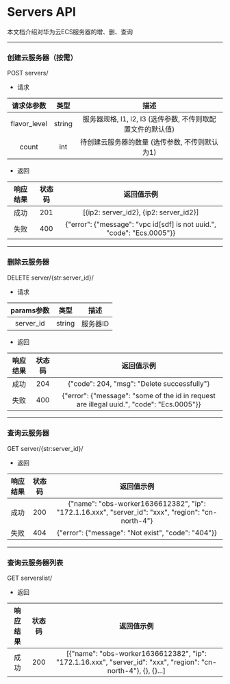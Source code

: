# Servers API
本文档介绍对华为云ECS服务器的增、删、查询

---
### 创建云服务器（按需）
 POST servers/
 
 - 请求
 
 | 请求体参数 | 类型 |  描述  |
 |  :---:  |  :---: |  :---:  |
 | flavor_level | string | 服务器规格, l1, l2, l3 (选传参数, 不传则取配置文件的默认值) |
 | count | int | 待创建云服务器的数量 (选传参数, 不传则默认为1) |
 
 - 返回
 
 | 响应结果 | 状态码 |  返回值示例  |
 |  :---:  |  :---: |  :---:  |
 | 成功 | 201 | [{ip2: server_id2}, {ip2: server_id2}] |
 | 失败 | 400 | {"error": {"message": "vpc id[sdf] is not uuid.", "code": "Ecs.0005"}} |

--- 
### 删除云服务器
 DELETE server/{str:server_id}/

 - 请求

 | params参数 | 类型 |  描述  |
 |  :---:  |  :---: |  :---:  |
 | server_id | string | 服务器ID |

 - 返回
 
 | 响应结果 | 状态码 |  返回值示例  |
 |  :---:  |  :---: |  :---:  |
 | 成功 | 204 | {"code": 204, "msg": "Delete successfully"} |
 | 失败 | 400 | {"error": {"message": "some of the id in request are illegal uuid.", "code": "Ecs.0005"}} |

---
### 查询云服务器
 GET server/{str:server_id}/

 - 返回
 
 | 响应结果 | 状态码 |  返回值示例  |
 |  :---:  |  :---: |  :---:  |
 | 成功 | 200 | {"name": "obs-worker1636612382", "ip": "172.1.16.xxx", "server_id": "xxx", "region": "cn-north-4"} |
 | 失败 | 404 | {"error": {"message": "Not exist", "code": "404"}} |

---
### 查询云服务器列表
 GET serverslist/

 - 返回
 
 | 响应结果 | 状态码 |  返回值示例  |
 |  :---:  |  :---: |  :---:  |
 | 成功 | 200 | [{"name": "obs-worker1636612382", "ip": "172.1.16.xxx", "server_id": "xxx", "region": "cn-north-4"}, {}, {}...] |
 
